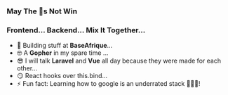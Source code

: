 ### May The 🐛s Not Win
### Frontend... Backend... Mix It Together...

- 🔭 Building stuff at **BaseAfrique**...
- 🤓 A **Gopher** in my spare time ...
- 😎 I will talk **Laravel** and **Vue** all day because they were made for each other...
- 😏 React hooks over this.bind... 
- ⚡ Fun fact: Learning how to google is an underrated stack 🚀🚀🚀!

